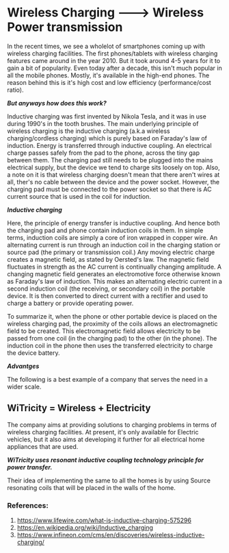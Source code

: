 # Wireless Charging ---> Wireless Power transmission
In the recent times, we see a wholelot of smartphones coming up with wireless charging facilities. The first phones/tablets with wireless charging features came around in the year 2010. But it took around 4-5 years for it to gain a bit of popularity. Even today after a decade, this isn't much popular in all the mobile phones. Mostly, it's available in the high-end phones. The reason behind this is it's high cost and low efficiency (performance/cost ratio). 

***But anyways how does this work?***

Inductive charging was first invented by Nikola Tesla, and it was in use during 1990's in the tooth brushes. The main underlying principle of wireless charging is the inductive charging (a.k.a wireless charging/cordless charging) which is purely based on Faraday's law of induction. Energy is transferred through inductive coupling. An electrical charge passes safely from the pad to the phone, across the tiny gap between them. The charging pad still needs to be plugged into the mains electrical supply, but the device we tend to charge sits loosely on top. Also, a note on it is that wireless charging doesn't mean that there aren't wires at all, ther's no cable between the device and the power socket. However, the charging pad must be connected to the power socket so that there is AC current source that is used in the coil for induction.

***Inductive charging***

Here, the principle of energy transfer is inductive coupling. And hence both the charging pad and phone contain induction coils in them. In simple terms, induction coils are simply a core of iron wrapped in copper wire. An alternating current is run through an induction coil in the charging station or source pad (the primary or transmission coil.) Any moving electric charge creates a magnetic field, as stated by Oersted's law. The magnetic field fluctuates in strength as the AC current is continually changing amplitude. A changing magnetic field generates an electromotive force otherwise known as Faraday's law of induction. This makes an alternating electric current in a second induction coil (the receiving, or secondary coil) in the portable device. It is then converted to direct current with a rectifier and used to charge a battery or provide operating power.

To summarize it, when the phone or other portable device is placed on the wireless charging pad, the proximity of the coils allows an electromagnetic field to be created. This electromagnetic field allows electricity to be passed from one coil (in the charging pad) to the other (in the phone). The induction coil in the phone then uses the transferred electricity to charge the device battery.

***Advantges***

The following is a best example of a company that serves the need in a wider scale.
## WiTricity = Wireless + Electricity

The company aims at providing solutions to charging problems in terms of wireless charging facilities. At present, it's only available for Electric vehicles, but it also aims at developing it further for all electrical home appliances that are used.

***WiTricity uses resonant inductive coupling technology principle for power transfer.***

Their idea of implementing the same to all the homes is by using Source resonating coils that will be placed in the walls of the home.


### References:
1. https://www.lifewire.com/what-is-inductive-charging-575296
2. https://en.wikipedia.org/wiki/Inductive_charging
3. https://www.infineon.com/cms/en/discoveries/wireless-inductive-charging/
